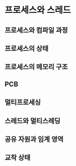 # 프로세스와 스레드

## 프로세스와 컴파일 과정

## 프로세스의 상태

## 프로세스의 메모리 구조

## PCB

## 멀티프로세싱

## 스레드와 멀티스레딩

## 공유 자원과 임계 영역

## 교착 상태
